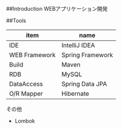 ##Introduction
WEBアプリケーション開発

##Tools

|item|name|
|-----|-------|
|IDE|IntelliJ IDEA|
|WEB Framework| Spring Framework|
|Build|Maven|
|RDB|MySQL|
|DataAccess|Spring Data JPA|
|O/R Mapper| Hibernate|

その他  
- Lombok
